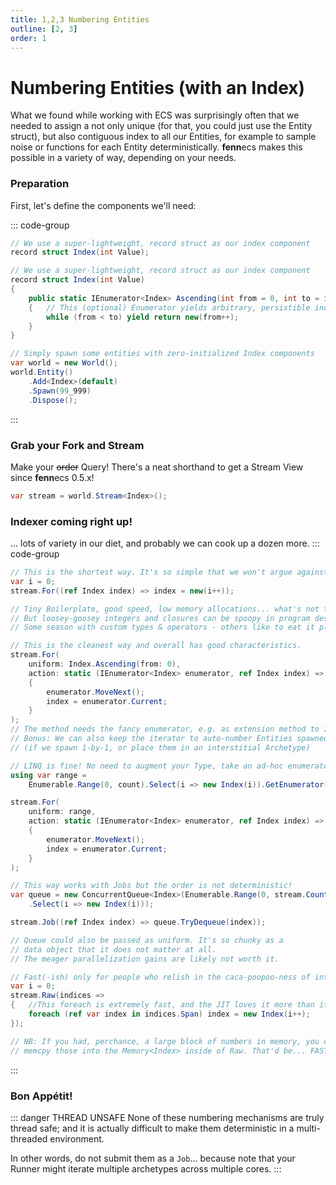 ```yaml
---
title: 1,2,3 Numbering Entities
outline: [2, 3]
order: 1
---
```


# Numbering Entities (with an Index)

What we found while working with ECS was surprisingly often that we needed to assign a not only unique (for that, you could just use the Entity struct), but also contiguous index to all our Entities, for example to sample noise or functions for each Entity deterministically.
**fenn**ecs makes this possible in a variety of way, depending on your needs.

### Preparation

First, let's define the components we'll need:

::: code-group
```csharp [Index Component]
// We use a super-lightweight, record struct as our index component
record struct Index(int Value);
```
```csharp [(or) Fancy Index]
// We use a super-lightweight, record struct as our index component
record struct Index(int Value)
{    
    public static IEnumerator<Index> Ascending(int from = 0, int to = int.MaxValue)
    {   // This (optional) Enumerator yields arbitrary, persistible index ranges
        while (from < to) yield return new(from++); 
    }
}
```
```csharp [(then) Test Data]
// Simply spawn some entities with zero-initialized Index components
var world = new World();
world.Entity()
    .Add<Index>(default)
    .Spawn(99_999)
    .Dispose();
```
:::

### Grab your Fork and Stream
Make your ~~order~~ Query! There's a neat shorthand to get a Stream View since **fenn**ecs 0.5.x!
```csharp
var stream = world.Stream<Index>();
```

### Indexer coming right up!
... lots of variety in our diet, and probably we can cook up a dozen more.
::: code-group

```csharp [Closure]
// This is the shortest way. It's so simple that we won't argue against it.
var i = 0; 
stream.For((ref Index index) => index = new(i++));

// Tiny Boilerplate, good speed, low memory allocations... what's not to love?
// But loosey-goosey integers and closures can be spoopy in program design.
// Some season with custom types & operators - others like to eat it plain!
```

```csharp [Enumerator (fancy)]
// This is the cleanest way and overall has good characteristics.
stream.For(
    uniform: Index.Ascending(from: 0),
    action: static (IEnumerator<Index> enumerator, ref Index index) =>
    {
        enumerator.MoveNext();
        index = enumerator.Current;
    }
);
// The method needs the fancy enumerator, e.g. as extension method to Index.
// Bonus: We can also keep the iterator to auto-number Entities spawned later!
// (if we spawn 1-by-1, or place them in an interstitial Archetype)
```

```csharp [Enumerator (store-bought)]
// LINQ is fine! No need to augment your Type, take an ad-hoc enumerator.
using var range = 
    Enumerable.Range(0, count).Select(i => new Index(i)).GetEnumerator();

stream.For(
    uniform: range,
    action: static (IEnumerator<Index> enumerator, ref Index index) =>
    {
        enumerator.MoveNext();
        index = enumerator.Current;
    }
);
```

```csharp [Concurrent Queue]
// This way works with Jobs but the order is not deterministic!
var queue = new ConcurrentQueue<Index>(Enumerable.Range(0, stream.Count)
    .Select(i => new Index(i)));

stream.Job((ref Index index) => queue.TryDequeue(index));

// Queue could also be passed as uniform. It's so chunky as a
// data object that it does not matter at all. 
// The meager parallelization gains are likely not worth it.
```

```csharp [Raw Loop]
// Fast(-ish) only for people who relish in the caca-poopoo-ness of ints.
var i = 0; 
stream.Raw(indices => 
{   //This foreach is extremely fast, and the JIT loves it more than its siblings.
    foreach (ref var index in indices.Span) index = new Index(i++);
});

// NB: If you had, perchance, a large block of numbers in memory, you could
// memcpy those into the Memory<Index> inside of Raw. That'd be... FAST!
```
::: 

### Bon Appétit!
::: danger THREAD UNSAFE
None of these numbering mechanisms are truly thread safe; and it is actually difficult to make them deterministic in a multi-threaded environment.

In other words, do not submit them as a `Job`... because note that your Runner might iterate multiple archetypes across multiple cores.
:::